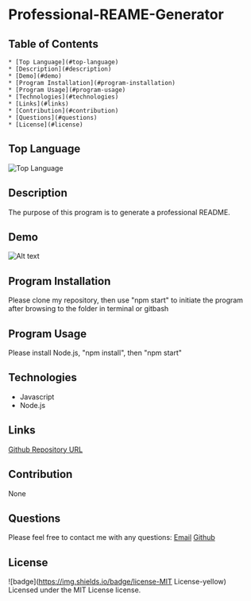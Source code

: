 # Professional-REAME-Generator
## Table of Contents
    * [Top Language](#top-language)
    * [Description](#description)
    * [Demo](#demo)
    * [Program Installation](#program-installation)
    * [Program Usage](#program-usage)
    * [Technologies](#technologies)
    * [Links](#links)
    * [Contribution](#contribution)
    * [Questions](#questions)
    * [License](#license)

## Top Language
![Top Language](https://img.shields.io/github/languages/top/Kpetiote/Professional-README-Generator)

## Description
The purpose of this program is to generate a professional README.

## Demo
![Alt text](./assets/images/Professional-README-Generator-website.gif "Professional-README-Generator")

## Program Installation
Please clone my repository, then use "npm start" to initiate the program after browsing to the folder in terminal or gitbash

## Program Usage
Please install Node.js, "npm install", then "npm start"

## Technologies
- Javascript
- Node.js

## Links
[Github Repository URL](https://github.com/Kpetiote/Professional-README-Generator)

## Contribution
None

## Questions
Please feel free to contact me with any questions:
[Email](mailto:kenneth.petiote@gmail.com)
[Github](https://github.com/Kpetiote)

## License
![badge](https://img.shields.io/badge/license-MIT License-yellow)
<br />
Licensed under the MIT License license. 
    